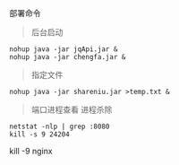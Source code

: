 部署命令
>后台启动
```text
nohup java -jar jqApi.jar &
nohup java -jar chengfa.jar &
```

> 指定文件
```text
nohup java -jar shareniu.jar >temp.txt &
``` 
> 端口进程查看 进程杀除
```text
netstat -nlp | grep :8080
kill -s 9 24204
``` 


kill -9 nginx














